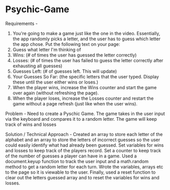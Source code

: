 # Psychic-Game

Requirements - 

1. You're going to make a game just like the one in the video. Essentially, the app randomly picks a letter, and the user has to guess which letter the app chose. Put the following text on your page:
2. Guess what letter I'm thinking of
3. Wins: (# of times the user has guessed the letter correctly)
4. Losses: (# of times the user has failed to guess the letter correctly after exhausting all guesses)
5. Guesses Left: (# of guesses left. This will update)
6. Your Guesses So Far: (the specific letters that the user typed. Display these until the user either wins or loses.)
7. When the player wins, increase the Wins counter and start the game over again (without refreshing the page).
8. When the player loses, increase the Losses counter and restart the game without a page refresh (just like when the user wins).

Problem - Need to create a Pyschic Game. The game takes in the user input via the keyboard and compares it to a random letter. The game will keep track of wins and losses

Solution / Technical Approach - Created an array to store each letter of the alphabet and an array to store the letters of incorrect guesses so the user could easily identify what had already been guessed. Set variables for wins and losses to keep track of the players record. Set a counter to keep track of the number of guesses a player can have in a game. Used a document.keyup function to track the user input and a math.random method to get a random letter for each turn. Wrote the variables, arrays etc to the page so it is viewable to the user. Finally, used a reset function to clear out the letters guessed array and to reset the variables for wins and losses. 
